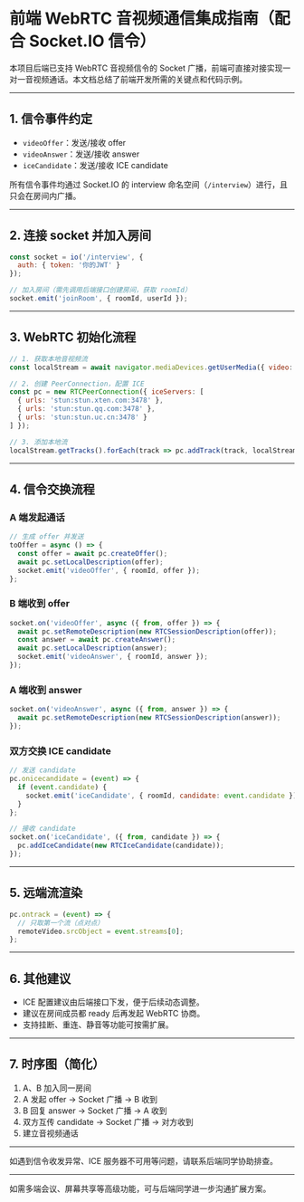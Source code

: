 # 前端 WebRTC 音视频通信集成指南（配合 Socket.IO 信令）

本项目后端已支持 WebRTC 音视频信令的 Socket 广播，前端可直接对接实现一对一音视频通话。本文档总结了前端开发所需的关键点和代码示例。

---

## 1. 信令事件约定

- `videoOffer`：发送/接收 offer
- `videoAnswer`：发送/接收 answer
- `iceCandidate`：发送/接收 ICE candidate

所有信令事件均通过 Socket.IO 的 interview 命名空间（`/interview`）进行，且只会在房间内广播。

---

## 2. 连接 socket 并加入房间

```js
const socket = io('/interview', {
  auth: { token: '你的JWT' }
});

// 加入房间（需先调用后端接口创建房间，获取 roomId）
socket.emit('joinRoom', { roomId, userId });
```

---

## 3. WebRTC 初始化流程

```js
// 1. 获取本地音视频流
const localStream = await navigator.mediaDevices.getUserMedia({ video: true, audio: true });

// 2. 创建 PeerConnection，配置 ICE
const pc = new RTCPeerConnection({ iceServers: [
  { urls: 'stun:stun.xten.com:3478' },
  { urls: 'stun:stun.qq.com:3478' },
  { urls: 'stun:stun.uc.cn:3478' }
] });

// 3. 添加本地流
localStream.getTracks().forEach(track => pc.addTrack(track, localStream));
```

---

## 4. 信令交换流程

### A 端发起通话

```js
// 生成 offer 并发送
toOffer = async () => {
  const offer = await pc.createOffer();
  await pc.setLocalDescription(offer);
  socket.emit('videoOffer', { roomId, offer });
};
```

### B 端收到 offer

```js
socket.on('videoOffer', async ({ from, offer }) => {
  await pc.setRemoteDescription(new RTCSessionDescription(offer));
  const answer = await pc.createAnswer();
  await pc.setLocalDescription(answer);
  socket.emit('videoAnswer', { roomId, answer });
});
```

### A 端收到 answer

```js
socket.on('videoAnswer', async ({ from, answer }) => {
  await pc.setRemoteDescription(new RTCSessionDescription(answer));
});
```

### 双方交换 ICE candidate

```js
// 发送 candidate
pc.onicecandidate = (event) => {
  if (event.candidate) {
    socket.emit('iceCandidate', { roomId, candidate: event.candidate });
  }
};

// 接收 candidate
socket.on('iceCandidate', ({ from, candidate }) => {
  pc.addIceCandidate(new RTCIceCandidate(candidate));
});
```

---

## 5. 远端流渲染

```js
pc.ontrack = (event) => {
  // 只取第一个流（点对点）
  remoteVideo.srcObject = event.streams[0];
};
```

---

## 6. 其他建议

- ICE 配置建议由后端接口下发，便于后续动态调整。
- 建议在房间成员都 ready 后再发起 WebRTC 协商。
- 支持挂断、重连、静音等功能可按需扩展。

---

## 7. 时序图（简化）

1. A、B 加入同一房间
2. A 发起 offer → Socket 广播 → B 收到
3. B 回复 answer → Socket 广播 → A 收到
4. 双方互传 candidate → Socket 广播 → 对方收到
5. 建立音视频通话

---

如遇到信令收发异常、ICE 服务器不可用等问题，请联系后端同学协助排查。

---

如需多端会议、屏幕共享等高级功能，可与后端同学进一步沟通扩展方案。
